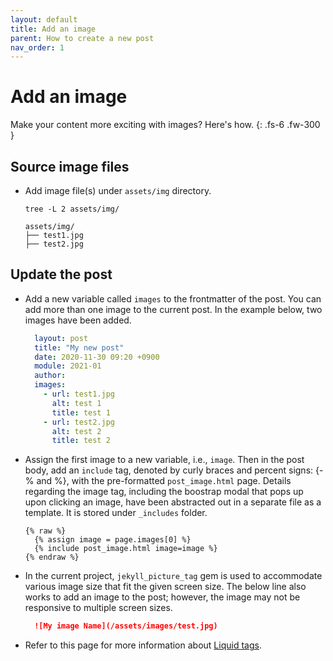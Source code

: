 ```yaml
---
layout: default
title: Add an image
parent: How to create a new post
nav_order: 1
---
```


# Add an image

Make your content more exciting with images? Here's how.
{: .fs-6 .fw-300 }

## Source image files
- Add image file(s) under `assets/img` directory.

  ```
  tree -L 2 assets/img/
  
  assets/img/
  ├── test1.jpg
  ├── test2.jpg
  ```


## Update the post

- Add a new variable called `images` to the frontmatter of the post. You can add more than one image to the current post. In the example below, two images have been added.

  ```yaml
    layout: post
    title: "My new post"
    date: 2020-11-30 09:20 +0900
    module: 2021-01
    author:
    images:
      - url: test1.jpg
        alt: test 1
        title: test 1
      - url: test2.jpg
        alt: test 2
        title: test 2
  ```

- Assign the first image to a new variable, i.e., `image`. Then in the post body, add an `include` tag, denoted by curly braces and percent signs: {-% and %}, with the pre-formatted `post_image.html` page. Details regarding the image tag, including the boostrap modal that pops up upon clicking an image, have been abstracted out in a separate file as a template. It is stored under `_includes` folder.

  ```
  {% raw %}
    {% assign image = page.images[0] %}
    {% include post_image.html image=image %}
  {% endraw %}
  ```

- In the current project, `jekyll_picture_tag` gem is used to accommodate various image size that fit the given screen size. The below line also works to add an image to the post; however, the image may not be responsive to multiple screen sizes.

  ```md
    ![My image Name](/assets/images/test.jpg)
  ```


- Refer to this page for more information about [Liquid tags](https://shopify.github.io/liquid/basics/introduction/).